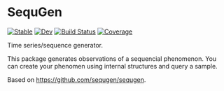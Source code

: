 # SequGen

[![Stable](https://img.shields.io/badge/docs-stable-blue.svg)](https://abelsiqueira.github.io/SequGen.jl/stable)
[![Dev](https://img.shields.io/badge/docs-dev-blue.svg)](https://abelsiqueira.github.io/SequGen.jl/dev)
[![Build Status](https://github.com/abelsiqueira/SequGen.jl/workflows/CI/badge.svg)](https://github.com/abelsiqueira/SequGen.jl/actions)
[![Coverage](https://codecov.io/gh/abelsiqueira/SequGen.jl/branch/main/graph/badge.svg)](https://codecov.io/gh/abelsiqueira/SequGen.jl)

Time series/sequence generator.

This package generates observations of a sequencial phenomenon.
You can create your phenomen using internal structures and query a sample.

Based on https://github.com/sequgen/sequgen.